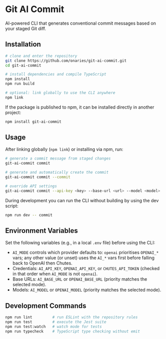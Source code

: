 # Git AI Commit

AI-powered CLI that generates conventional commit messages based on your staged Git diff.

## Installation

```bash
# clone and enter the repository
git clone https://github.com/onaries/git-ai-commit.git
cd git-ai-commit

# install dependencies and compile TypeScript
npm install
npm run build

# optional: link globally to use the CLI anywhere
npm link
```

If the package is published to npm, it can be installed directly in another project:

```bash
npm install git-ai-commit
```

## Usage

After linking globally (`npm link`) or installing via npm, run:

```bash
# generate a commit message from staged changes
git-ai-commit commit

# generate and automatically create the commit
git-ai-commit commit --commit

# override API settings
git-ai-commit commit --api-key <key> --base-url <url> --model <model>
```

During development you can run the CLI without building by using the dev script:

```bash
npm run dev -- commit
```

## Environment Variables

Set the following variables (e.g., in a local `.env` file) before using the CLI:

- `AI_MODE` controls which provider defaults to: `openai` prioritises `OPENAI_*` vars; any other value (or unset) uses the `AI_*` vars first before falling back to OpenAI then Chutes.
- Credentials: `AI_API_KEY`, `OPENAI_API_KEY`, or `CHUTES_API_TOKEN` (checked in that order when `AI_MODE` is not `openai`).
- Base URLs: `AI_BASE_URL` or `OPENAI_BASE_URL` (priority matches the selected mode).
- Models: `AI_MODEL` or `OPENAI_MODEL` (priority matches the selected mode).

## Development Commands

```bash
npm run lint         # run ESLint with the repository rules
npm run test         # execute the Jest suite
npm run test:watch   # watch mode for tests
npm run typecheck    # TypeScript type checking without emit
```
